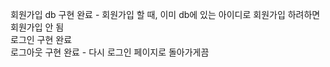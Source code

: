 회원가입 db 구현 완료 - 회원가입 할 때, 이미 db에 있는 아이디로 회원가입 하려하면 회원가입 안 됨</br>
로그인 구현 완료</br>
로그아웃 구현 완료 - 다시 로그인 페이지로 돌아가게끔

